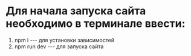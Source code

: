 # Для начала запуска сайта необходимо в терминале ввести:

1) npm i        --- для установки зависимостей
2) npm run dev  --- для запуска сайта

